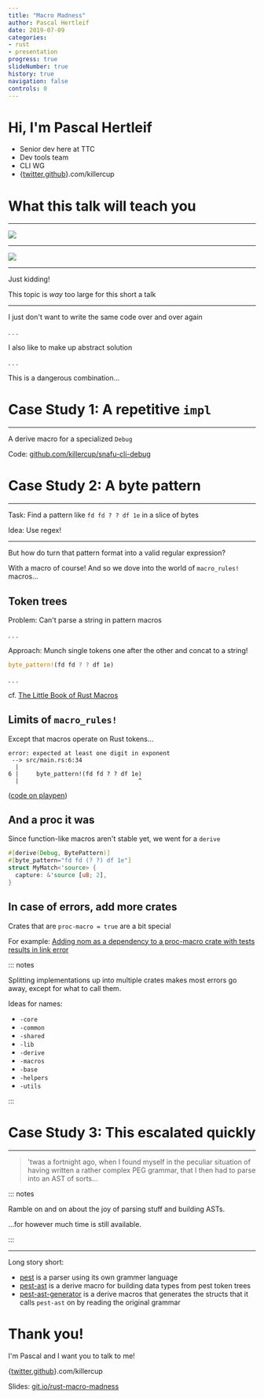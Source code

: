```yaml
---
title: "Macro Madness"
author: Pascal Hertleif
date: 2019-07-09
categories:
- rust
- presentation
progress: true
slideNumber: true
history: true
navigation: false
controls: 0
---
```


# Hi, I'm Pascal Hertleif

- Senior dev here at TTC
- Dev tools team
- CLI WG
- {[twitter],[github]}.com/killercup

[twitter]: https://twitter.com/killercup
[github]: https://github.com/killercup

# What this talk will teach you

- - -

![ ](images/before.svg)

- - -

![ ](images/after.svg)

- - -

Just kidding!

This topic is _way_ too large for this short a talk

- - -

I just don't want to write the same code over and over again

. . .

I also like to make up abstract solution

. . .

This is a dangerous combination…


# Case Study 1: A repetitive `impl`

- - -

A derive macro for a specialized `Debug`

Code: [github.com/killercup/snafu-cli-debug](https://github.com/killercup/snafu-cli-debug)

# Case Study 2: A byte pattern

- - -

Task: Find a pattern like `fd fd ? ? df 1e` in a slice of bytes

Idea: Use regex!

- - -

But how do turn that pattern format into a valid regular expression?

With a macro of course! And so we dove into the world of `macro_rules!` macros…

## Token trees

Problem: Can't parse a string in pattern macros

. . .

Approach: Munch single tokens one after the other and concat to a string!

```rust
byte_pattern!(fd fd ? ? df 1e)
```

. . .

cf. [The Little Book of Rust Macros](https://danielkeep.github.io/tlborm/book/pat-incremental-tt-munchers.html)

## Limits of `macro_rules!`

Except that macros operate on Rust tokens…

```console
error: expected at least one digit in exponent
 --> src/main.rs:6:34
  |
6 |     byte_pattern!(fd fd ? ? df 1e)
  |                                  ^
```

([code on playpen](https://play.rust-lang.org/?version=stable&mode=debug&edition=2018&gist=e6b702cf4d088c73676cc0bf014359fe))

## And a proc it was

Since function-like macros aren't stable yet, we went for a `derive`

```rust
#[derive(Debug, BytePattern)]
#[byte_pattern="fd fd (? ?) df 1e"]
struct MyMatch<'source> {
  capture: &'source [u8; 2],
}
```

## In case of errors, add more crates

Crates that are `proc-macro = true` are a bit special

For example: [Adding nom as a dependency to a proc-macro crate with tests results in link error](https://github.com/rust-lang/rust/issues/62146)

::: notes

Splitting implementations up into multiple crates makes most errors go away,
except for what to call them.

Ideas for names:

- `-core`
- `-common`
- `-shared`
- `-lib`
- `-derive`
- `-macros`
- `-base`
- `-helpers`
- `-utils`

:::

# Case Study 3: This escalated quickly

- - -

> 'twas a fortnight ago, when I found myself in the peculiar situation of having
> written a rather complex PEG grammar, that I then had to parse into an AST
> of sorts…

::: notes

Ramble on and on about the joy of parsing stuff and building ASTs.

…for however much time is still available.

:::

- - -

Long story short:

- [pest](https://pest.rs/) is a parser using its own grammer language
- [pest-ast](https://github.com/pest-parser/ast) is a derive macro for building
data types from pest token trees
- [pest-ast-generator](https://github.com/killercup/pest-ast-generator) is a
  derive macros that generates the structs that it calls `pest-ast` on by
  reading the original grammar

# Thank you!

I'm Pascal and I want you to talk to me!

{[twitter],[github]}.com/killercup

Slides: [git.io/rust-macro-madness](https://git.io/rust-macro-madness)
